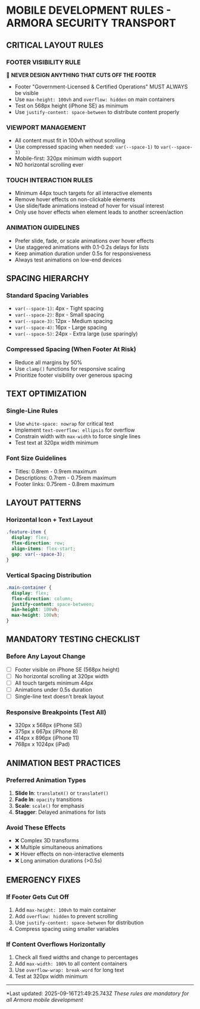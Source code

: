 # MOBILE DEVELOPMENT RULES - ARMORA SECURITY TRANSPORT

## CRITICAL LAYOUT RULES

### FOOTER VISIBILITY RULE
🚨 **NEVER DESIGN ANYTHING THAT CUTS OFF THE FOOTER**
- Footer "Government-Licensed & Certified Operations" MUST ALWAYS be visible
- Use `max-height: 100vh` and `overflow: hidden` on main containers
- Test on 568px height (iPhone SE) as minimum
- Use `justify-content: space-between` to distribute content properly

### VIEWPORT MANAGEMENT
- All content must fit in 100vh without scrolling
- Use compressed spacing when needed: `var(--space-1)` to `var(--space-3)`
- Mobile-first: 320px minimum width support
- NO horizontal scrolling ever

### TOUCH INTERACTION RULES
- Minimum 44px touch targets for all interactive elements
- Remove hover effects on non-clickable elements
- Use slide/fade animations instead of hover for visual interest
- Only use hover effects when element leads to another screen/action

### ANIMATION GUIDELINES
- Prefer slide, fade, or scale animations over hover effects
- Use staggered animations with 0.1-0.2s delays for lists
- Keep animation duration under 0.5s for responsiveness
- Always test animations on low-end devices

## SPACING HIERARCHY

### Standard Spacing Variables
- `var(--space-1)`: 4px - Tight spacing
- `var(--space-2)`: 8px - Small spacing
- `var(--space-3)`: 12px - Medium spacing
- `var(--space-4)`: 16px - Large spacing
- `var(--space-5)`: 24px - Extra large (use sparingly)

### Compressed Spacing (When Footer At Risk)
- Reduce all margins by 50%
- Use `clamp()` functions for responsive scaling
- Prioritize footer visibility over generous spacing

## TEXT OPTIMIZATION

### Single-Line Rules
- Use `white-space: nowrap` for critical text
- Implement `text-overflow: ellipsis` for overflow
- Constrain width with `max-width` to force single lines
- Test text at 320px width minimum

### Font Size Guidelines
- Titles: 0.8rem - 0.9rem maximum
- Descriptions: 0.7rem - 0.75rem maximum
- Footer links: 0.75rem - 0.8rem maximum

## LAYOUT PATTERNS

### Horizontal Icon + Text Layout
```css
.feature-item {
  display: flex;
  flex-direction: row;
  align-items: flex-start;
  gap: var(--space-3);
}
```

### Vertical Spacing Distribution
```css
.main-container {
  display: flex;
  flex-direction: column;
  justify-content: space-between;
  min-height: 100vh;
  max-height: 100vh;
}
```

## MANDATORY TESTING CHECKLIST

### Before Any Layout Change
- [ ] Footer visible on iPhone SE (568px height)
- [ ] No horizontal scrolling at 320px width
- [ ] All touch targets minimum 44px
- [ ] Animations under 0.5s duration
- [ ] Single-line text doesn't break layout

### Responsive Breakpoints (Test All)
- 320px x 568px (iPhone SE)
- 375px x 667px (iPhone 8)
- 414px x 896px (iPhone 11)
- 768px x 1024px (iPad)

## ANIMATION BEST PRACTICES

### Preferred Animation Types
1. **Slide In**: `translateX()` or `translateY()`
2. **Fade In**: `opacity` transitions
3. **Scale**: `scale()` for emphasis
4. **Stagger**: Delayed animations for lists

### Avoid These Effects
- ❌ Complex 3D transforms
- ❌ Multiple simultaneous animations
- ❌ Hover effects on non-interactive elements
- ❌ Long animation durations (>0.5s)

## EMERGENCY FIXES

### If Footer Gets Cut Off
1. Add `max-height: 100vh` to main container
2. Add `overflow: hidden` to prevent scrolling
3. Use `justify-content: space-between` for distribution
4. Compress spacing using smaller variables

### If Content Overflows Horizontally
1. Check all fixed widths and change to percentages
2. Add `max-width: 100%` to all content containers
3. Use `overflow-wrap: break-word` for long text
4. Test at 320px width minimum

---

*Last updated: 2025-09-16T21:49:25.743Z
*These rules are mandatory for all Armora mobile development*